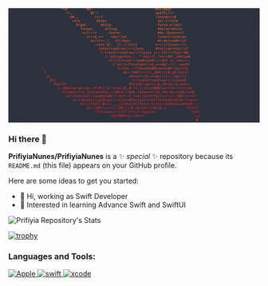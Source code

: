 <img align="center" src="https://github.com/PrifiyiaNunes/PrifiyiaNunes/blob/main/coverImage.png" alt="Logo"/>

### Hi there 👋

**PrifiyiaNunes/PrifiyiaNunes** is a ✨ _special_ ✨ repository because its `README.md` (this file) appears on your GitHub profile.

Here are some ideas to get you started:

- 🔭 Hi, working as Swift Developer
- 🌱 Interested in learning Advance Swift and SwiftUI
<!--
- 👯 I’m looking to collaborate on ...
- 🤔 I’m looking for help with ...
- 💬 Ask me about ...
- 📫 How to reach me: ...
- 😄 Pronouns: ...
- ⚡ Fun fact: ...
-->
<p align="left">
</p>


![Prifiyia Repository's Stats](https://github-readme-stats.vercel.app/api?username=PrifiyiaNunes&theme=aura_dark&show_icons=true) 

[![trophy](https://github-profile-trophy.vercel.app/?username=PrifiyiaNunes&margin-w=10&theme=algolia)](https://github.com/ryo-ma/github-profile-trophy)

<h3 align="left">Languages and Tools:</h3>
<p align="left">
<a href="https://developer.apple.com/" target="_blank" rel="noreferrer"> 
<img src="https://www.vectorlogo.zone/logos/apple/apple-tile.svg" alt="Apple" width="40" height="40"/> </a> 
  
<a href="https://developer.apple.com/documentation/swift" target="_blank" rel="noreferrer"> 
<img src="https://www.vectorlogo.zone/logos/swift/swift-icon.svg" alt="swift" width="40" height="40"/> </a> 
  
<a href="https://developer.apple.com/documentation/xcode" target="_blank" rel="noreferrer"> 
<img src="https://www.vectorlogo.zone/logos/apple_xcode/apple_xcode-icon.svg" alt="xcode" width="40" height="45"/> </a>  

</p> </br></br>

